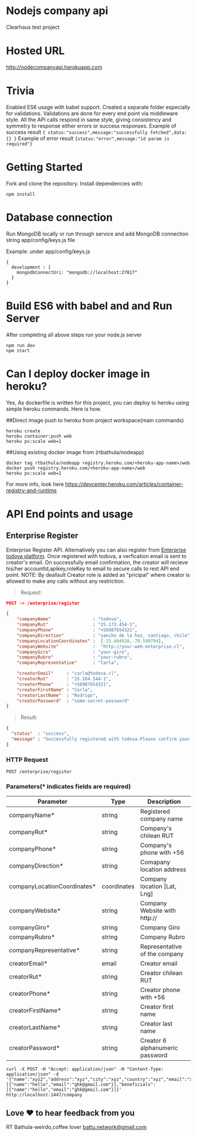 # Nodejs company api
Clearhaus test project

# Hosted URL
http://nodecompanyapi.herokuapp.com

# Trivia
Enabled ES6 usage with babel support. Created a separate folder especially for validations. Validations are done for every end point via middleware style. All the API calls respond in same style, giving consistency and symmetry to response either errors or success responses. 
Example of success result ``{ status:"success",message:"successfully fetched",data: {} }``
Example of error result ``{status:"error",message:"id param is required"}``



# Getting Started

Fork and clone the repository. Install dependencies with:

``npm install``

# Database connection
Run MongoDB locally or run through service and add MongoDB connection string app/config/keys.js file

Example: under app/config/keys.js
```
{
  development : {
    mongodbConnectUri: "mongodb://localhost:27017"
  }
}
```

# Build ES6 with babel and and Run Server
After completing all above steps run your node.js server
```
npm run dev
npm start
```
# Can I deploy docker image in heroku?
Yes, As dockerfile is written for this project, you can deploy to heroku using simple heroku commands. Here is how.

##Direct image push to heroku from project workspace(main commands)
```
heroku create
heroku container:push web
heroku ps:scale web=1
```
##Using existing docker image from (rtbathula/nodeapp)
```
docker tag rtbathula/nodeapp registry.heroku.com/<heroku-app-name>/web
docker push registry.heroku.com/<heroku-app-name>/web
heroku ps:scale web=1
```
For more info, look here https://devcenter.heroku.com/articles/container-registry-and-runtime

# API End points and usage
## Enterprise Register
Enterprise Register API. Alternatively you can also register from 
[Enterprise todova platform](http://enterprise.todova.cl/register). Once registered with todova, a verfication email is 
sent to creator's email. On successfully email confirmation, the creator will recieve his/her accountId,apikey,roleKey 
to email to secure calls to rest API end point. NOTE: By deafault Creator role is added as "pricipal" where creator is 
allowed to make any calls without any restriction.

> Request:

```json
POST -> /enterprise/register 
```

```json
{
    "companyName"                : "todova",
    "companyRut"                 : "25.173.454-1",
    "companyPhone"               : "+56987654321",
    "companyDirection"           : "sancho de la hoz, santiago, chile",
    "companyLocationCoordinates" :  [-33.404928,-70.599794],
    "companyWebsite"             :  "http://your-web-enterprise.cl",
    "companyGiro"                : "your-giro",
    "companyRubro"               : "your-rubro",
    "companyRepresentative"      : "Carla",

    "creatorEmail"     : "carla@todova.cl",
    "creatorRut"       : "25.164.544-1",
    "creatorPhone"     : "+56987654321",
    "creatorFirstName" : "Carla",
    "creatorLastName"  : "Rodrigo",
    "creatorPassword"  : "some-secret-password"
}
```

> Result:

```json
{
  "status"  : "success",
  "message" : "Successfully registered with todova.Please confirm your email"  
}
```

### HTTP Request

`POST /enterprise/register`

### Parameters(* indicates fields are required)

Parameter                   | Type        | Description
--------------------------- | ----------- | -------------------------------
companyName*                | string      | Registered company name
companyRut*                 | string      | Company's chilean RUT
companyPhone*               | string      | Company's phone with +56
companyDirection*           | string      | Comapany location address
companyLocationCoordinates* | coordinates | Company location [Lat, Lng]
companyWebsite*             | string      | Company Website with http://
companyGiro*                | string      | Company Giro
companyRubro*               | string      | Company Rubro
companyRepresentative*      | string      | Representative of the company
creatorEmail*               | email       | Creator email
creatorRut*                 | string      | Creator chilean RUT
creatorPhone*               | string      | Creator phone with +56
creatorFirstName*           | string      | Creator first name
creatorLastName*            | string      | Creator last name
creatorPassword*            | string      | Creator 6 alphanumeric password


```
curl -X POST -H "Accept: application/json" -H "Content-Type: application/json" -d '{"name":"xyz2","address":"xyz","city":"xyz","country":"xyz","email":"xyz@gmail.com","phone":"123456789","directors":[{"name":"hello","email":"ghk@gmail.com"}],"beneficials":[{"name":"hello","email":"ghk@gmail.com"}]}' http://localhost:1447/company

```

## Love :heart: to hear feedback from you
RT Bathula-weirdo,coffee lover
battu.network@gmail.com

